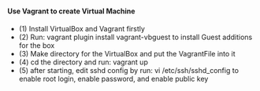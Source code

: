 #### Use Vagrant to create Virtual Machine

####
- (1) Install VirtualBox and Vagrant firstly
- (2) Run: vagrant plugin install vagrant-vbguest to install Guest additions for the box
- (3) Make directory for the VirtualBox and put the VagrantFile into it
- (4) cd the directory and run: vagrant up
- (5) after starting, edit sshd config by run: vi /etc/ssh/sshd_config to enable root login, 
  enable password, and enable public key